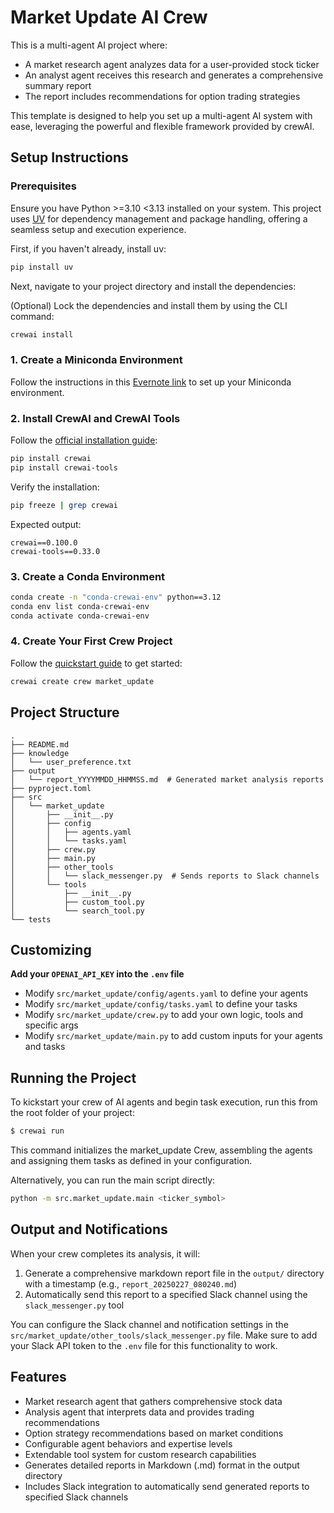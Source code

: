 # Market Update AI Crew

This is a multi-agent AI project where:
- A market research agent analyzes data for a user-provided stock ticker
- An analyst agent receives this research and generates a comprehensive summary report
- The report includes recommendations for option trading strategies

This template is designed to help you set up a multi-agent AI system with ease, leveraging the powerful and flexible framework provided by crewAI.

## Setup Instructions

### Prerequisites

Ensure you have Python >=3.10 <3.13 installed on your system. This project uses [UV](https://docs.astral.sh/uv/) for dependency management and package handling, offering a seamless setup and execution experience.

First, if you haven't already, install uv:

```bash
pip install uv
```

Next, navigate to your project directory and install the dependencies:

(Optional) Lock the dependencies and install them by using the CLI command:
```bash
crewai install
```

### 1. Create a Miniconda Environment

Follow the instructions in this [Evernote link](evernote:///view/48545847/s256/8689b732-542a-97c5-1560-e44299a3e839#1e8ffda4-682f-4f76-85e9-8b92b1045438/65a38f82-b0be-494c-9ee5-73d6ba02f2f8/) to set up your Miniconda environment.

### 2. Install CrewAI and CrewAI Tools

Follow the [official installation guide](https://docs.crewai.com/installation):

```bash
pip install crewai
pip install crewai-tools
```

Verify the installation:

```bash
pip freeze | grep crewai
```

Expected output:
```
crewai==0.100.0
crewai-tools==0.33.0
```

### 3. Create a Conda Environment

```bash
conda create -n "conda-crewai-env" python==3.12
conda env list conda-crewai-env
conda activate conda-crewai-env
```

### 4. Create Your First Crew Project

Follow the [quickstart guide](https://docs.crewai.com/quickstart) to get started:

```bash
crewai create crew market_update
```

## Project Structure

```
.
├── README.md
├── knowledge
│   └── user_preference.txt
├── output
│   └── report_YYYYMMDD_HHMMSS.md  # Generated market analysis reports
├── pyproject.toml
├── src
│   └── market_update
│       ├── __init__.py
│       ├── config
│       │   ├── agents.yaml
│       │   └── tasks.yaml
│       ├── crew.py
│       ├── main.py
│       ├── other_tools
│       │   └── slack_messenger.py  # Sends reports to Slack channels
│       └── tools
│           ├── __init__.py
│           ├── custom_tool.py
│           └── search_tool.py
└── tests
```

## Customizing

**Add your `OPENAI_API_KEY` into the `.env` file**

- Modify `src/market_update/config/agents.yaml` to define your agents
- Modify `src/market_update/config/tasks.yaml` to define your tasks
- Modify `src/market_update/crew.py` to add your own logic, tools and specific args
- Modify `src/market_update/main.py` to add custom inputs for your agents and tasks

## Running the Project

To kickstart your crew of AI agents and begin task execution, run this from the root folder of your project:

```bash
$ crewai run
```

This command initializes the market_update Crew, assembling the agents and assigning them tasks as defined in your configuration.

Alternatively, you can run the main script directly:

```bash
python -m src.market_update.main <ticker_symbol>
```

## Output and Notifications

When your crew completes its analysis, it will:

1. Generate a comprehensive markdown report file in the `output/` directory with a timestamp (e.g., `report_20250227_080240.md`)
2. Automatically send this report to a specified Slack channel using the `slack_messenger.py` tool

You can configure the Slack channel and notification settings in the `src/market_update/other_tools/slack_messenger.py` file. Make sure to add your Slack API token to the `.env` file for this functionality to work.

## Features

- Market research agent that gathers comprehensive stock data
- Analysis agent that interprets data and provides trading recommendations
- Option strategy recommendations based on market conditions
- Configurable agent behaviors and expertise levels
- Extendable tool system for custom research capabilities
- Generates detailed reports in Markdown (.md) format in the output directory
- Includes Slack integration to automatically send generated reports to specified Slack channels

